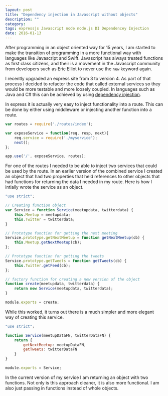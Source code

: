```yaml
---
layout: post
title: "Dependency injection in Javascript without objects"
description: ""
category: 
tags: expressjs Javascript node node.js DI Dependencey Injection
date: 2016-01-13
---
```



After programming in an object oriented way for 15 years, I am started to make the transition of programming in a more functional way 
with languages like Javascript and Swift. Javascript has always treated functions as first class citizens, and their is a movement in 
the Javascript community from developers such as Eric Elliot to never use the `new` keyword again.

I recently upgraded an express site from 3 to version 4. As part of that process I decided to refactor the code that called external 
services so they would be more testable and more loosely coupled. In languages such as Java and C# this can be achieved by using 
[dependency injection](https://en.wikipedia.org/wiki/Dependency_injection). 

In express it is actually very easy to inject functionality into a route. This can be done by either using middleware or 
injecting another function into a route.

~~~ javascript
var routes = require('./routes/index');

var exposeService = function(req, resp, next){
    req.service = require('./myservice');
    next();
};

app.use('/', exposeService, routes);
~~~

For one of the routes I needed to be able to inject two services that could be used by the route. In an earlier version of the 
combined service I created an object that had two properties that held references to other objects that had functions for 
returning the data I needed in my route. Here is how I intially wrote the service as an object.

~~~ javascript
"use strict";

// Creating function object
var Service = function Service(meetupdata, twitterdata) {
	this.Meetup = meetupdata;
	this.Twitter = twitterdata;
}

// Prototype function for getting the next meeting
Service.prototype.getNextMeetup = function getNextMeetup(cb) {
	this.Meetup.getNextMeetup(cb);
};

// Prototype function for getting the tweets
Service.prototype.getTweets = function getTweets(cb) {
	this.Twitter.getFeed(cb);
};

// factory function for creating a new version of the object
function create(meetupdata, twitterdata) {
	return new Service(meetupdata, twitterdata); 
}

module.exports = create;
~~~

While this worked, it turns out there is a much simpler and more elegant way of creating this service.

~~~ Javascript
"use strict";

function Service(meetupDataFN, twitterDataFN) {
	return {
        getNextMeetup: meetupDataFN,
        getTweets: twitterDataFN
    }
}

module.exports = Service;
~~~

In the current version of my service I am returning an object with two functions. Not only is this approach cleaner, 
it is also more functional. I am also just passing in functions instead of whole objects.